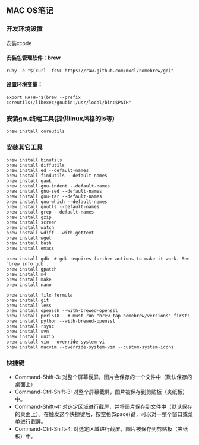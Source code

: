MAC OS笔记
---------------

### 开发环境设置
安装xcode
#### 安装包管理软件：brew
	ruby -e "$(curl -fsSL https://raw.github.com/mxcl/homebrew/go)"

#### 设置环境变量：
	export PATH="$(brew --prefix coreutils)/libexec/gnubin:/usr/local/bin:$PATH"

### 安装gnu终端工具(提供linux风格的ls等)
	brew install coreutils

### 安装其它工具
	brew install binutils
	brew install diffutils
	brew install ed --default-names
	brew install findutils --default-names
	brew install gawk
	brew install gnu-indent --default-names
	brew install gnu-sed --default-names
	brew install gnu-tar --default-names
	brew install gnu-which --default-names
	brew install gnutls --default-names
	brew install grep --default-names
	brew install gzip
	brew install screen
	brew install watch
	brew install wdiff --with-gettext
	brew install wget
	brew install bash
	brew install emacs

	brew install gdb  # gdb requires further actions to make it work. See `brew info gdb`.
	brew install gpatch
	brew install m4
	brew install make
	brew install nano

	brew install file-formula
	brew install git
	brew install less
	brew install openssh --with-brewed-openssl
	brew install perl518   # must run "brew tap homebrew/versions" first!
	brew install python --with-brewed-openssl
	brew install rsync
	brew install svn
	brew install unzip
	brew install vim --override-system-vi
	brew install macvim --override-system-vim --custom-system-icons



### 快捷键
 * Command-Shift-3: 对整个屏幕截屏，图片会保存的一个文件中（默认保存的桌面上）
 * Command-Ctrl-Shift-3: 对整个屏幕截屏，图片被保存到剪贴板（夹纸板）中。
 * Command-Shift-4: 对选定区域进行截屏，并将图片保存到文件中（默认保存的桌面上）。在触发这个快捷键后，按空格(Space)键，可以对一整个窗口或菜单进行截屏。
 * Command-Ctrl-Shift-4: 对选定区域进行截屏，图片被保存到剪贴板（夹纸板）中。

